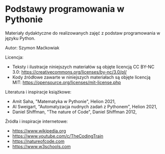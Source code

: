 # Podstawy programowania w Pythonie

Materiały dydaktyczne do realizowanych zajęć z podstaw programowania w języku Python.

Autor: Szymon Maćkowiak

Licencja: 
- Teksty i ilustracje niniejszych materiałów są objęte licencją CC BY-NC 3.0: https://creativecommons.org/licenses/by-nc/3.0/pl/
- Kody źródłowe zawarte w niniejszych materiałach są objęte licencją MIT: https://opensource.org/licenses/mit-license.php

Literatura i inspiracje książkowe:
- Amit Saha, "Matematyka w Pythonie", Helion 2021,
- Al Sweigart, "Automatyzacja nudnych zadań z Pythonem", Helion 2021,
- Daniel Shiffman, "The nature of Code", Daniel Shiffman 2012,

Źródła i inspiracje internetowe:
- https://www.wikipedia.org
- https://www.youtube.com/c/TheCodingTrain
- https://natureofcode.com
- https://www.w3schools.com


